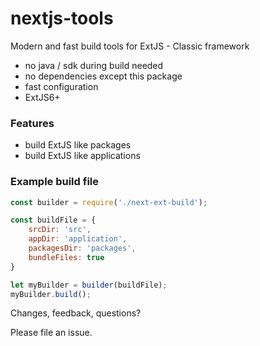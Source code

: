 # nextjs-tools

Modern and fast build tools for ExtJS - Classic framework

* no java / sdk during build needed
* no dependencies except this package
* fast configuration
* ExtJS6+

### Features

* build ExtJS like packages
* build ExtJS like applications

### Example build file

```javascript
const builder = require('./next-ext-build');

const buildFile = {
    srcDir: 'src',
    appDir: 'application',
    packagesDir: 'packages',
    bundleFiles: true
}

let myBuilder = builder(buildFile);
myBuilder.build();
```

Changes, feedback, questions?

Please file an issue. 
